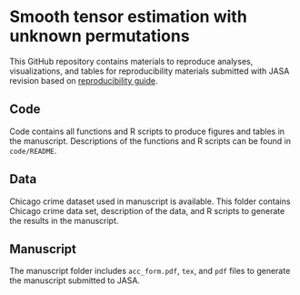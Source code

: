 Smooth tensor estimation with unknown permutations
================

This GitHub repository contains materials to reproduce analyses, visualizations, and
tables for reproducibility materials submitted with JASA revision based on [reproducibility
guide](https://jasa-acs.github.io/repro-guide).


## Code

Code contains all functions and R scripts to produce figures and tables in the manuscript.
Descriptions of the functions and R scripts can be found in `code/README`.


## Data

Chicago crime dataset used in manuscript is available. This folder contains Chicago crime data set, description of the data, and R scripts to generate the results in the manuscript.


## Manuscript

The manuscript folder includes `acc_form.pdf`, `tex`, and `pdf` files to generate the manuscript submitted to JASA.

